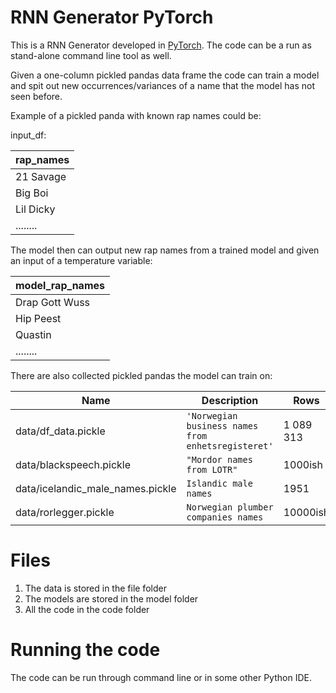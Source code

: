 ﻿# RNN Generator PyTorch

This is a RNN Generator developed in [PyTorch](http://pytorch.org/). The code can be a run as stand-alone command line tool as well. 

Given a one-column pickled pandas data frame the code can train a model and spit out new occurrences/variances of a name that the model has not seen before. 

Example of a pickled panda with known rap names could be:

input_df:

| rap_names|      
|----------|
| 21 Savage|  
| Big Boi  |
|Lil Dicky |
| ........ | 

The model then can output new rap names from a trained model and given an input of a temperature variable:

| model_rap_names	|      
|----------						|
| Drap Gott Wuss		|  
| Hip Peest  				|
| Quastin 					|
| ........ 							|

There are also collected pickled pandas the model can train on: 

|Name            					|Description                         			|Rows                       |
|----------------			 	|---------------------------	|-----------------------------|
|data/df_data.pickle	 	|`'Norwegian business names from enhetsregisteret'`            	|1 089 313          |
|data/blackspeech.pickle    				|`"Mordor names from LOTR"`            	|1000ish            |
|data/icelandic_male_names.pickle      					|`Islandic male names`|1951|
|data/rorlegger.pickle     					|`Norwegian plumber companies names`|10000ish|

# Files

1. The data is stored in the file folder
2. The models are stored in the model folder
3. All the code in the code folder

# Running the code

The code can be run through command line or in some other Python IDE. 